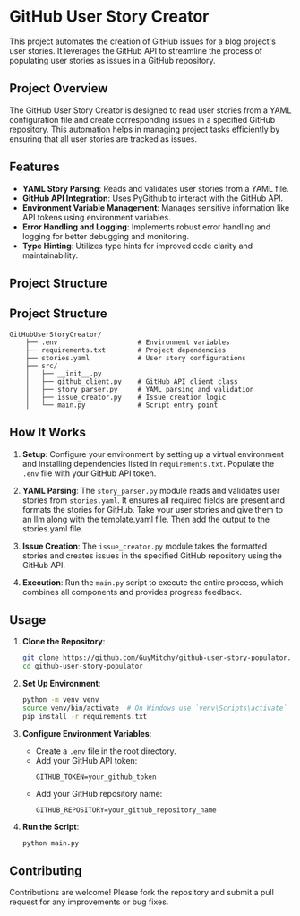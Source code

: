 # GitHub User Story Creator

This project automates the creation of GitHub issues for a blog project's user stories. It leverages the GitHub API to streamline the process of populating user stories as issues in a GitHub repository.

## Project Overview

The GitHub User Story Creator is designed to read user stories from a YAML configuration file and create corresponding issues in a specified GitHub repository. This automation helps in managing project tasks efficiently by ensuring that all user stories are tracked as issues.

## Features

- **YAML Story Parsing**: Reads and validates user stories from a YAML file.
- **GitHub API Integration**: Uses PyGithub to interact with the GitHub API.
- **Environment Variable Management**: Manages sensitive information like API tokens using environment variables.
- **Error Handling and Logging**: Implements robust error handling and logging for better debugging and monitoring.
- **Type Hinting**: Utilizes type hints for improved code clarity and maintainability.

## Project Structure

## Project Structure

```
GitHubUserStoryCreator/
    ├── .env                    # Environment variables
    ├── requirements.txt        # Project dependencies
    ├── stories.yaml            # User story configurations
    ├── src/
    │   ├── __init__.py
    │   ├── github_client.py    # GitHub API client class
    │   ├── story_parser.py     # YAML parsing and validation
    │   ├── issue_creator.py    # Issue creation logic
    │   └── main.py             # Script entry point
```


## How It Works

1. **Setup**: Configure your environment by setting up a virtual environment and installing dependencies listed in `requirements.txt`. Populate the `.env` file with your GitHub API token.

2. **YAML Parsing**: The `story_parser.py` module reads and validates user stories from `stories.yaml`. It ensures all required fields are present and formats the stories for GitHub. Take your user stories and give them to an llm along with the template.yaml file. Then add the output to the stories.yaml file.

3. **Issue Creation**: The `issue_creator.py` module takes the formatted stories and creates issues in the specified GitHub repository using the GitHub API.

4. **Execution**: Run the `main.py` script to execute the entire process, which combines all components and provides progress feedback.

## Usage

1. **Clone the Repository**: 
   ```bash
   git clone https://github.com/GuyMitchy/github-user-story-populator.git
   cd github-user-story-populator
   ```

2. **Set Up Environment**:
   ```bash
   python -m venv venv
   source venv/bin/activate  # On Windows use `venv\Scripts\activate`
   pip install -r requirements.txt
   ```

3. **Configure Environment Variables**: 
   - Create a `.env` file in the root directory.
   - Add your GitHub API token:
     ```
     GITHUB_TOKEN=your_github_token
     ```
   - Add your GitHub repository name:
     ```
     GITHUB_REPOSITORY=your_github_repository_name
     ```

4. **Run the Script**:
   ```bash
   python main.py
   ```

## Contributing

Contributions are welcome! Please fork the repository and submit a pull request for any improvements or bug fixes.

